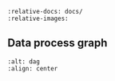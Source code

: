 ```{include} ../README.md
:relative-docs: docs/
:relative-images:
```

## Data process graph

```{image} _static/dag.png
:alt: dag
:align: center
```
